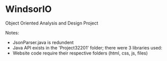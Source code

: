 # WindsorIO
Object Oriented Analysis and Design Project

Notes:
* JsonParser.java is redundent
* Java API exists in the 'Project32201' folder; there were 3 libraries used:
* Website code require their respective folders (html, css, js, files)
